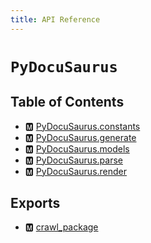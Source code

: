 ```yaml
---
title: API Reference
---
```



# `PyDocuSaurus`

## Table of Contents

- 🅼 [PyDocuSaurus.constants](./constants)
- 🅼 [PyDocuSaurus.generate](./generate)
- 🅼 [PyDocuSaurus.models](./models)
- 🅼 [PyDocuSaurus.parse](./parse)
- 🅼 [PyDocuSaurus.render](./render)




## Exports

- 🅼 [crawl\_package](./PyDocuSaurus)
